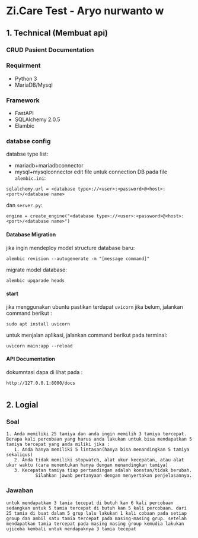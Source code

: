 # Zi.Care Test - Aryo nurwanto w

## 1. Technical (Membuat api) 
### CRUD Pasient Documentation

### Requirment
- Python 3
- MariaDB/Mysql
  
### Framework 
- FastAPI 
- SQLAlchemy 2.0.5 
- Elambic

### databse config
databse type list:
- mariadb+mariadbconnector
- mysql+mysqlconnector
edit file untuk connection DB pada file `alembic.ini`:
``` 
sqlalchemy.url = <database type>://<user>:<password>@<host>:<port>/<database name>
```

dan `server.py`:
```
engine = create_engine("<database type>://<user>:<password>@<host>:<port>/<database name>")
```

#### Database Migration
jika ingin mendeploy model structure database baru:
```
alembic revision --autogenerate -m "[message command]"
```

migrate model database:
```
alembic upgarade heads
```

#### start
jika menggunakan ubuntu pastikan terdapat `uvicorn` jika belum, jalankan command berikut :
```
sudo apt install uvicorn
```

untuk menjalan aplikasi, jalankan command berikut pada terminal:
```
uvicorn main:app --reload
```

#### API Documentation
dokumntasi dapa di lihat pada : 
```
http://127.0.0.1:8000/docs
```
#

## 2. Logial
### Soal
    1. Anda memiliki 25 tamiya dan anda ingin memilih 3 tamiya tercepat. Berapa kali percobaan yang harus anda lakukan untuk bisa mendapatkan 5 tamiya tercepat yang anda miliki jika :
       1. Anda hanya memiliki 5 lintasan(hanya bisa menandingkan 5 tamiya sekaligus)
       2. Anda tidak memiliki stopwatch, alat ukur kecepatan, atau alat ukur waktu (cara menentukan hanya dengan menandingkan tamiya)
       3. Kecepatan tamiya tiap pertandingan adalah konstan/tidak berubah.
               Silahkan jawab pertanyaan dengan menyertakan penjelasannya.
### Jawaban
    untuk mendapatkan 3 tamia tecepat di butuh kan 6 kali percobaan sedangkan untuk 5 tamia tercepat di butuh kan 5 kali percobaan. dari 25 tamia di buat dalam 5 grup lalu lakukan 1 kali cobaan pada setiap group dan ambil satu tamia tercepat pada masing-masing grup. setelah mendapatkan tamia tercepat pada masing masing group kemudia lakukan ujicoba kembali untuk mendapaknya 3 tamia tecepat 
